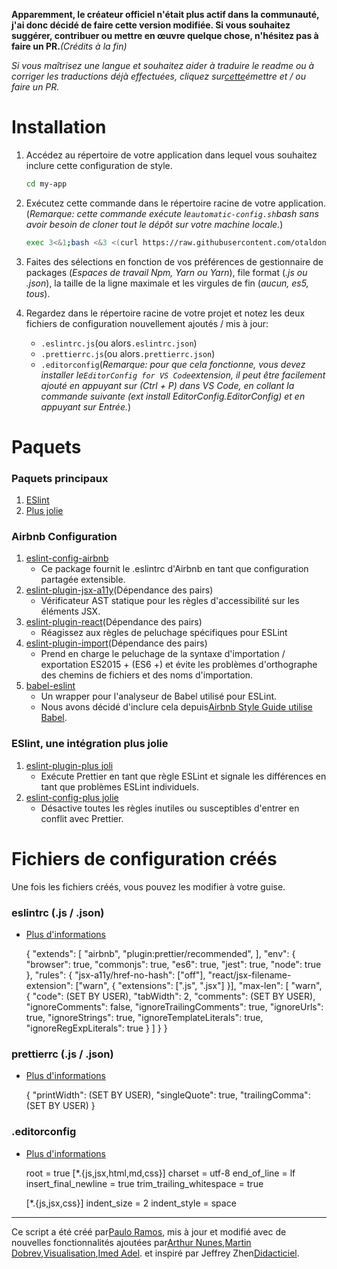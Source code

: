 **Apparemment, le créateur officiel n'était plus actif dans la communauté, j'ai donc décidé de faire cette version modifiée. Si vous souhaitez suggérer, contribuer ou mettre en œuvre quelque chose, n'hésitez pas à faire un PR.**_(Crédits à la fin)_

_Si vous maîtrisez une langue et souhaitez aider à traduire le readme ou à corriger les traductions déjà effectuées, cliquez sur[cette](https://github.com/otaldonunes/eslint-prettier-airbnb-editorconfig-react/issues/1)émettre et / ou faire un PR._

# Installation

1.  Accédez au répertoire de votre application dans lequel vous souhaitez inclure cette configuration de style.

    ```bash
    cd my-app
    ```

2.  Exécutez cette commande dans le répertoire racine de votre application. (_Remarque: cette commande exécute le`automatic-config.sh`bash sans avoir besoin de cloner tout le dépôt sur votre machine locale._)

    ```bash
    exec 3<&1;bash <&3 <(curl https://raw.githubusercontent.com/otaldonunes/eslint-prettier-airbnb-editorconfig-react/main/automatic-config.sh 2> /dev/null)
    ```

3.  Faites des sélections en fonction de vos préférences de gestionnaire de packages (_Espaces de travail Npm, Yarn ou Yarn_), file format (_.js ou .json_), la taille de la ligne maximale et les virgules de fin (_aucun, es5, tous_).

4.  Regardez dans le répertoire racine de votre projet et notez les deux fichiers de configuration nouvellement ajoutés / mis à jour:
    -   `.eslintrc.js`(ou alors`.eslintrc.json`)
    -   `.prettierrc.js`(ou alors`.prettierrc.json`)
    -   `.editorconfig`(_Remarque: pour que cela fonctionne, vous devez installer le`EditorConfig for VS Code`extension, il peut être facilement ajouté en appuyant sur (Ctrl + P) dans VS Code, en collant la commande suivante (ext install EditorConfig.EditorConfig) et en appuyant sur Entrée._)

# Paquets

### Paquets principaux

1.  [ESlint](https://eslint.org/)
2.  [Plus jolie](https://prettier.io/)

### Airbnb Configuration

1.  [eslint-config-airbnb](https://www.npmjs.com/package/eslint-config-airbnb)
    -   Ce package fournit le .eslintrc d'Airbnb en tant que configuration partagée extensible.
2.  [eslint-plugin-jsx-a11y](https://github.com/evcohen/eslint-plugin-jsx-a11y)(Dépendance des pairs)
    -   Vérificateur AST statique pour les règles d'accessibilité sur les éléments JSX.
3.  [eslint-plugin-react](https://github.com/yannickcr/eslint-plugin-react)(Dépendance des pairs)
    -   Réagissez aux règles de peluchage spécifiques pour ESLint
4.  [eslint-plugin-import](https://www.npmjs.com/package/eslint-plugin-import)(Dépendance des pairs)
    -   Prend en charge le peluchage de la syntaxe d'importation / exportation ES2015 + (ES6 +) et évite les problèmes d'orthographe des chemins de fichiers et des noms d'importation.
5.  [babel-eslint](https://github.com/babel/babel-eslint)
    -   Un wrapper pour l'analyseur de Babel utilisé pour ESLint.
    -   Nous avons décidé d'inclure cela depuis[Airbnb Style Guide utilise Babel](https://github.com/airbnb/javascript#airbnb-javascript-style-guide-).

### ESlint, une intégration plus jolie

1.  [eslint-plugin-plus joli](https://github.com/prettier/eslint-plugin-prettier)
    -   Exécute Prettier en tant que règle ESLint et signale les différences en tant que problèmes ESLint individuels.
2.  [eslint-config-plus jolie](https://github.com/prettier/eslint-config-prettier)
    -   Désactive toutes les règles inutiles ou susceptibles d'entrer en conflit avec Prettier.

# Fichiers de configuration créés

Une fois les fichiers créés, vous pouvez les modifier à votre guise.

### eslintrc (.js / .json)

-   [Plus d'informations](https://eslint.org/docs/user-guide/configuring)


    {
    "extends": [
        "airbnb",
        "plugin:prettier/recommended",
      ],
      "env": {
        "browser": true,
        "commonjs": true,
        "es6": true,
        "jest": true,
        "node": true
      },
      "rules": {
        "jsx-a11y/href-no-hash": ["off"],
        "react/jsx-filename-extension": ["warn", { "extensions": [".js", ".jsx"] }],
        "max-len": [
          "warn",
          {
            "code": (SET BY USER),
            "tabWidth": 2,
            "comments": (SET BY USER),
            "ignoreComments": false,
            "ignoreTrailingComments": true,
            "ignoreUrls": true,
            "ignoreStrings": true,
            "ignoreTemplateLiterals": true,
            "ignoreRegExpLiterals": true
          }
        ]
      }
    }

### prettierrc (.js / .json)

-   [Plus d'informations](https://prettier.io/docs/en/configuration.html)


    {
      "printWidth": (SET BY USER),
      "singleQuote": true,
      "trailingComma": (SET BY USER)
    }

### .editorconfig

-   [Plus d'informations](https://editorconfig.org/#example-file)


    root = true
      [*.{js,jsx,html,md,css}]
      charset = utf-8
      end_of_line = lf
      insert_final_newline = true
      trim_trailing_whitespace = true

      [*.{js,jsx,css}]
      indent_size = 2
      indent_style = space

* * *

Ce script a été créé par[Paulo Ramos](https://github.com/paulolramos), mis à jour et modifié avec de nouvelles fonctionnalités ajoutées par[Arthur Nunes](https://github.com/otaldonunes),[Martin Dobrev](https://github.com/RAMTO),[Visualisation](https://github.com/dr5hn),[Imed Adel](https://github.com/ImedAdel/). et inspiré par Jeffrey Zhen[Didacticiel](https://blog.echobind.com/integrating-prettier-eslint-airbnb-style-guide-in-vscode-47f07b5d7d6a).
